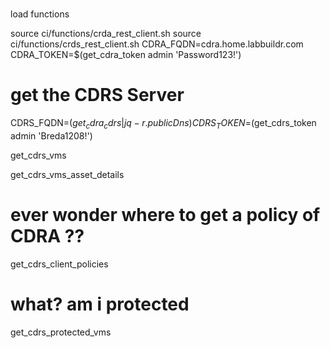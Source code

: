 #

load functions

source ci/functions/crda_rest_client.sh
source ci/functions/crds_rest_client.sh 
CDRA_FQDN=cdra.home.labbuildr.com
CDRA_TOKEN=$(get_cdra_token admin 'Password123!')
# get the CDRS  Server
CDRS_FQDN=$(get_cdra_cdrs | jq -r .publicDns)
CDRS_TOKEN=$(get_cdrs_token admin 'Breda1208!')

get_cdrs_vms

get_cdrs_vms_asset_details
# ever wonder where to get a policy of CDRA ??
get_cdrs_client_policies
# what? am i protected 
get_cdrs_protected_vms


